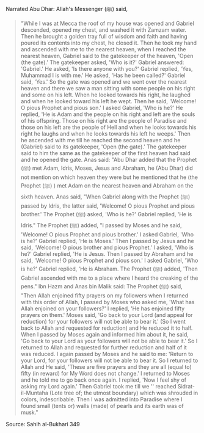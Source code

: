 Narrated Abu Dhar: Allah's Messenger (ﷺ) said,
>"While I was at Mecca the roof of my house was opened and Gabriel descended, opened my chest, and washed it with Zamzam water. Then he brought a golden tray full of wisdom and faith and having poured its contents into my chest, he closed it. Then he took my hand and ascended with me to the nearest heaven, when I reached the nearest heaven, Gabriel said to the gatekeeper of the heaven, 'Open (the gate).' The gatekeeper asked, 'Who is it?' Gabriel answered: 'Gabriel.' He asked, 'Is there anyone with you?' Gabriel replied, 'Yes, Muhammad I is with me.' He asked, 'Has he been called?' Gabriel said, 'Yes.' So the gate was opened and we went over the nearest heaven and there we saw a man sitting with some people on his right and some on his left. When he looked towards his right, he laughed and when he looked toward his left he wept. Then he said, 'Welcome! O pious Prophet and pious son.' I asked Gabriel, 'Who is he?' He replied, 'He is Adam and the people on his right and left are the souls of his offspring. Those on his right are the people of Paradise and those on his left are the people of Hell and when he looks towards his right he laughs and when he looks towards his left he weeps.' Then he ascended with me till he reached the second heaven and he (Gabriel) said to its gatekeeper, 'Open (the gate).' The gatekeeper said to him the same as the gatekeeper of the first heaven had said and he opened the gate. Anas said: "Abu Dhar added that the Prophet (ﷺ) met Adam, Idris, Moses, Jesus and Abraham, he (Abu Dhar) did not mention on which heaven they were but he mentioned that he (the Prophet (ﷺ) ) met Adam on the nearest heaven and Abraham on the sixth heaven. Anas said, "When Gabriel along with the Prophet (ﷺ) passed by Idris, the latter said, 'Welcome! O pious Prophet and pious brother.' The Prophet (ﷺ) asked, 'Who is he?' Gabriel replied, 'He is Idris." The Prophet (ﷺ) added, "I passed by Moses and he said, 'Welcome! O pious Prophet and pious brother.' I asked Gabriel, 'Who is he?' Gabriel replied, 'He is Moses.' Then I passed by Jesus and he said, 'Welcome! O pious brother and pious Prophet.' I asked, 'Who is he?' Gabriel replied, 'He is Jesus. Then I passed by Abraham and he said, 'Welcome! O pious Prophet and pious son.' I asked Gabriel, 'Who is he?' Gabriel replied, 'He is Abraham. The Prophet (ﷺ) added, 'Then Gabriel ascended with me to a place where I heard the creaking of the pens." Ibn Hazm and Anas bin Malik said: The Prophet (ﷺ) said, "Then Allah enjoined fifty prayers on my followers when I returned with this order of Allah, I passed by Moses who asked me, 'What has Allah enjoined on your followers?' I replied, 'He has enjoined fifty prayers on them.' Moses said, 'Go back to your Lord (and appeal for reduction) for your followers will not be able to bear it.' (So I went back to Allah and requested for reduction) and He reduced it to half. When I passed by Moses again and informed him about it, he said, 'Go back to your Lord as your followers will not be able to bear it.' So I returned to Allah and requested for further reduction and half of it was reduced. I again passed by Moses and he said to me: 'Return to your Lord, for your followers will not be able to bear it. So I returned to Allah and He said, 'These are five prayers and they are all (equal to) fifty (in reward) for My Word does not change.' I returned to Moses and he told me to go back once again. I replied, 'Now I feel shy of asking my Lord again.' Then Gabriel took me till we '' reached Sidrat-il-Muntaha (Lote tree of; the utmost boundary) which was shrouded in colors, indescribable. Then I was admitted into Paradise where I found small (tents or) walls (made) of pearls and its earth was of musk."

Source: Sahih al-Bukhari 349
